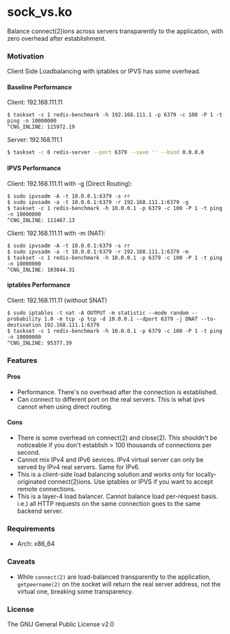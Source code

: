 # sock_vs.ko

Balance connect(2)ions across servers transparently to the application, with zero overhead after establishment.

### Motivation

Client Side Loadbalancing with iptables or IPVS has some overhead.


#### Baseline Performance

Client: 192.168.111.11
```
$ taskset -c 1 redis-benchmark -h 192.168.111.1 -p 6379 -c 100 -P 1 -t ping -n 10000000
^CNG_INLINE: 115972.19
```

Server: 192.168.111.1
```bash
$ taskset -c 0 redis-server --port 6379 --save '' --bind 0.0.0.0
```

#### IPVS Performance

Client: 192.168.111.11 with -g (Direct Routing):
```
$ sudo ipvsadm -A -t 10.0.0.1:6379 -s rr
$ sudo ipvsadm -a -t 10.0.0.1:6379 -r 192.168.111.1:6379 -g
$ taskset -c 1 redis-benchmark -h 10.0.0.1 -p 6379 -c 100 -P 1 -t ping -n 10000000
^CNG_INLINE: 111467.13
```

Client: 192.168.111.11 with -m (NAT):
```
$ sudo ipvsadm -A -t 10.0.0.1:6379 -s rr
$ sudo ipvsadm -a -t 10.0.0.1:6379 -r 192.168.111.1:6379 -m
$ taskset -c 1 redis-benchmark -h 10.0.0.1 -p 6379 -c 100 -P 1 -t ping -n 10000000
^CNG_INLINE: 103044.31
```

#### iptables Performance

Client: 192.168.111.11 (without SNAT)
```
$ sudo iptables -t nat -A OUTPUT -m statistic --mode random --probability 1.0 -m tcp -p tcp -d 10.0.0.1 --dport 6379 -j DNAT --to-destination 192.168.111.1:6379
$ taskset -c 1 redis-benchmark -h 10.0.0.1 -p 6379 -c 100 -P 1 -t ping -n 10000000
^CNG_INLINE: 95377.39
```


### Features

#### Pros

 * Performance. There's no overhead after the connection is established.
 * Can connect to different port on the real servers. This is what ipvs cannot when using direct routing.

#### Cons

 * There is some overhead on connect(2) and close(2). This shouldn't be noticeable if you don't establish > 100 thousands of connections per second.
 * Cannot mix IPv4 and IPv6 sevices. IPv4 virtual server can only be served by IPv4 real servers. Same for IPv6.
 * This is a client-side load balancing solution and works only for locally-originated connect(2)ions. Use iptables or IPVS if you want to accept remote connections.
 * This is a layer-4 load balancer. Cannot balance load per-request basis. i.e.) all HTTP requests on the same connection goes to the same backend server.

### Requirements

 * Arch: x86\_64

### Caveats

 * While `connect(2)` are load-balanced transparently to the application, `getpeername(2)` on the socket will return the real server address, not the virtual one, breaking some transparency.


### License

The GNU General Public License v2.0
